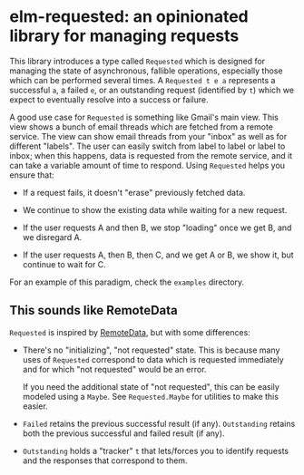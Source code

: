 # elm-requested: an opinionated library for managing requests

This library introduces a type called `Requested` which is designed
for managing the state of asynchronous, fallible operations,
especially those which can be performed several times. A
`Requested t e a` represents a successful `a`, a failed `e`, or an outstanding
request (identified by `t`) which we expect to eventually resolve into a success or
failure.

A good use case for `Requested` is something like Gmail's main
view. This view shows a bunch of email threads which are fetched from
a remote service. The view can show email threads from your "inbox" as
well as for different "labels". The user can easily switch from label
to label or label to inbox; when this happens, data is requested from
the remote service, and it can take a variable amount of time to
respond. Using `Requested` helps you ensure that:

- If a request fails, it doesn't "erase" previously fetched data.

- We continue to show the existing data while waiting for a new request.

- If the user requests A and then B, we stop "loading" once we get B,
  and we disregard A.

- If the user requests A, then B, then C, and we get A or B, we show
  it, but continue to wait for C.

For an example of this paradigm, check the `examples` directory.

## This sounds like RemoteData

`Requested` is inspired by [RemoteData](https://package.elm-lang.org/packages/krisajenkins/remotedata/),
but with some differences:

- There's no "initializing", "not requested" state. This is because
  many uses of `Requested` correspond to data which is requested
  immediately and for which "not requested" would be an error.

  If you need the additional state of "not requested", this can be easily modeled
  using a `Maybe`. See `Requested.Maybe` for utilities to make this easier.

- `Failed` retains the previous successful result (if
  any). `Outstanding` retains both the previous successful and failed
  result (if any).

- `Outstanding` holds a "tracker" `t` that lets/forces you to identify
  requests and the responses that correspond to them.
